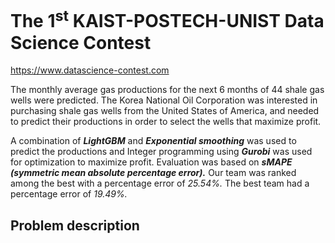 # The 1<sup>st</sup> KAIST-POSTECH-UNIST Data Science Contest
https://www.datascience-contest.com

The monthly average gas productions for the next 6 months of 44 shale gas wells were predicted. The Korea National Oil Corporation was interested in purchasing shale gas wells from the United States of America, and needed to predict their productions in order to select the wells that maximize profit.

A combination of ***LightGBM*** and ***Exponential smoothing*** was used to predict the productions and Integer programming using ***Gurobi*** was used for optimization to maximize profit. Evaluation was based on ***sMAPE (symmetric mean absolute percentage error).*** Our team was ranked among the best with a percentage error of *25.54%.* The best team had a percentage error of *19.49%.*

## Problem description
